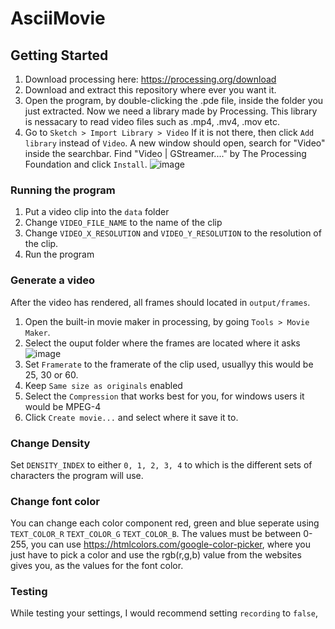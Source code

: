 # AsciiMovie
## Getting Started
1. Download processing here: https://processing.org/download
2. Download and extract this repository where ever you want it.
3. Open the program, by double-clicking the .pde file, inside the folder you just extracted.
Now we need a library made by Processing. This library is nessacary to read video files such as .mp4, .mv4, .mov etc.
4. Go to `Sketch > Import Library > Video` If it is not there, then click `Add library` instead of `Video`. A new window should open, search for "Video" inside the searchbar. Find "Video | GStreamer...." by The Processing Foundation and click `Install`.
![image](https://user-images.githubusercontent.com/41763143/158257737-64670bc4-9676-40ab-ac1b-12b02166e1c6.png)

### Running the program
1. Put a video clip into the `data` folder
2. Change `VIDEO_FILE_NAME` to the name of the clip
3. Change `VIDEO_X_RESOLUTION` and `VIDEO_Y_RESOLUTION` 
to the resolution of the clip.
4. Run the program

### Generate a video
After the video has rendered, all frames should located in `output/frames`.
1. Open the built-in movie maker in processing, by going `Tools > Movie Maker`.
2. Select the ouput folder where the frames are located where it asks
![image](https://user-images.githubusercontent.com/41763143/158256000-5ddaef25-eb0d-4a71-bcb8-b93418df21a5.png)
4. Set `Framerate` to the framerate of the clip used, usuallyy this would be 25, 30 or 60.
5. Keep `Same size as originals` enabled
6. Select the `Compression` that works best for you, for windows users it would be MPEG-4
7. Click `Create movie...` and select where it save it to.

### Change Density
Set `DENSITY_INDEX` to either `0, 1, 2, 3, 4` to which is the different sets of characters the program will use.

### Change font color
You can change each color component red, green and blue seperate using `TEXT_COLOR_R` `TEXT_COLOR_G` `TEXT_COLOR_B`. The values must be between 0-255, you can use https://htmlcolors.com/google-color-picker, where you just have to pick a color and use the rgb(r,g,b) value from the websites gives you, as the values for the font color.

### Testing
While testing your settings, I would recommend setting `recording` to `false`,  
